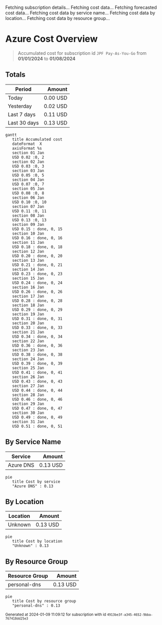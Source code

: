 Fetching subscription details...
Fetching cost data...
Fetching forecasted cost data...
Fetching cost data by service name...
Fetching cost data by location...
Fetching cost data by resource group...
# Azure Cost Overview

> Accumulated cost for subscription id `JPF Pay-As-You-Go` from **01/01/2024** to **01/08/2024**

## Totals

|Period|Amount|
|---|---:|
|Today|0.00 USD|
|Yesterday|0.02 USD|
|Last 7 days|0.11 USD|
|Last 30 days|0.13 USD|

```mermaid
gantt
   title Accumulated cost
   dateFormat  X
   axisFormat %s
   section 01 Jan
   USD 0.02 :0, 2
   section 02 Jan
   USD 0.03 :0, 3
   section 03 Jan
   USD 0.05 :0, 5
   section 04 Jan
   USD 0.07 :0, 7
   section 05 Jan
   USD 0.08 :0, 8
   section 06 Jan
   USD 0.10 :0, 10
   section 07 Jan
   USD 0.11 :0, 11
   section 08 Jan
   USD 0.13 :0, 13
   section 09 Jan
   USD 0.15 : done, 0, 15
   section 10 Jan
   USD 0.16 : done, 0, 16
   section 11 Jan
   USD 0.18 : done, 0, 18
   section 12 Jan
   USD 0.20 : done, 0, 20
   section 13 Jan
   USD 0.21 : done, 0, 21
   section 14 Jan
   USD 0.23 : done, 0, 23
   section 15 Jan
   USD 0.24 : done, 0, 24
   section 16 Jan
   USD 0.26 : done, 0, 26
   section 17 Jan
   USD 0.28 : done, 0, 28
   section 18 Jan
   USD 0.29 : done, 0, 29
   section 19 Jan
   USD 0.31 : done, 0, 31
   section 20 Jan
   USD 0.33 : done, 0, 33
   section 21 Jan
   USD 0.34 : done, 0, 34
   section 22 Jan
   USD 0.36 : done, 0, 36
   section 23 Jan
   USD 0.38 : done, 0, 38
   section 24 Jan
   USD 0.39 : done, 0, 39
   section 25 Jan
   USD 0.41 : done, 0, 41
   section 26 Jan
   USD 0.43 : done, 0, 43
   section 27 Jan
   USD 0.44 : done, 0, 44
   section 28 Jan
   USD 0.46 : done, 0, 46
   section 29 Jan
   USD 0.47 : done, 0, 47
   section 30 Jan
   USD 0.49 : done, 0, 49
   section 31 Jan
   USD 0.51 : done, 0, 51
```

## By Service Name

|Service|Amount|
|---|---:|
|Azure DNS|0.13 USD|

```mermaid
pie
   title Cost by service
   "Azure DNS" : 0.13
```

## By Location

|Location|Amount|
|---|---:|
|Unknown|0.13 USD|

```mermaid
pie
   title Cost by location
   "Unknown" : 0.13
```

## By Resource Group

|Resource Group|Amount|
|---|---:|
|personal-dns|0.13 USD|

```mermaid
pie
   title Cost by resource group
   "personal-dns" : 0.13
```

<sup>Generated at 2024-01-09 11:09:12 for subscription with id `4913be3f-a345-4652-9bba-767418dd25e3`</sup>

